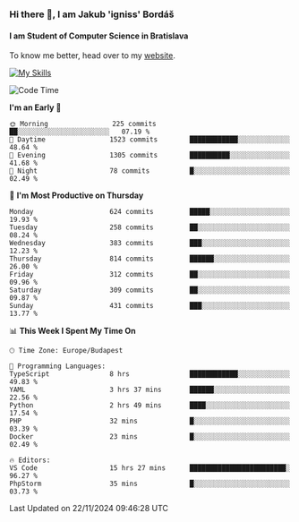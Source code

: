 ### Hi there 👋, I am Jakub 'igniss' Bordáš

#### I am Student of Computer Science in Bratislava
To know me better, head over to my [website](https://bordas.sk).

[![My Skills](https://skillicons.dev/icons?i=js,html,css,figma,svelte,java,kotlin,python,postgresql,typescript,nest,nodejs)](https://bordas.sk)


<!--START_SECTION:waka-->
![Code Time](http://img.shields.io/badge/Code%20Time-1%2C589%20hrs%209%20mins-blue)

**I'm an Early 🐤** 

```text
🌞 Morning                225 commits         ██░░░░░░░░░░░░░░░░░░░░░░░   07.19 % 
🌆 Daytime                1523 commits        ████████████░░░░░░░░░░░░░   48.64 % 
🌃 Evening                1305 commits        ██████████░░░░░░░░░░░░░░░   41.68 % 
🌙 Night                  78 commits          █░░░░░░░░░░░░░░░░░░░░░░░░   02.49 % 
```
📅 **I'm Most Productive on Thursday** 

```text
Monday                   624 commits         █████░░░░░░░░░░░░░░░░░░░░   19.93 % 
Tuesday                  258 commits         ██░░░░░░░░░░░░░░░░░░░░░░░   08.24 % 
Wednesday                383 commits         ███░░░░░░░░░░░░░░░░░░░░░░   12.23 % 
Thursday                 814 commits         ██████░░░░░░░░░░░░░░░░░░░   26.00 % 
Friday                   312 commits         ██░░░░░░░░░░░░░░░░░░░░░░░   09.96 % 
Saturday                 309 commits         ██░░░░░░░░░░░░░░░░░░░░░░░   09.87 % 
Sunday                   431 commits         ███░░░░░░░░░░░░░░░░░░░░░░   13.77 % 
```


📊 **This Week I Spent My Time On** 

```text
🕑︎ Time Zone: Europe/Budapest

💬 Programming Languages: 
TypeScript               8 hrs               ████████████░░░░░░░░░░░░░   49.83 % 
YAML                     3 hrs 37 mins       ██████░░░░░░░░░░░░░░░░░░░   22.56 % 
Python                   2 hrs 49 mins       ████░░░░░░░░░░░░░░░░░░░░░   17.54 % 
PHP                      32 mins             █░░░░░░░░░░░░░░░░░░░░░░░░   03.39 % 
Docker                   23 mins             █░░░░░░░░░░░░░░░░░░░░░░░░   02.49 % 

🔥 Editors: 
VS Code                  15 hrs 27 mins      ████████████████████████░   96.27 % 
PhpStorm                 35 mins             █░░░░░░░░░░░░░░░░░░░░░░░░   03.73 % 
```


 Last Updated on 22/11/2024 09:46:28 UTC
<!--END_SECTION:waka-->
